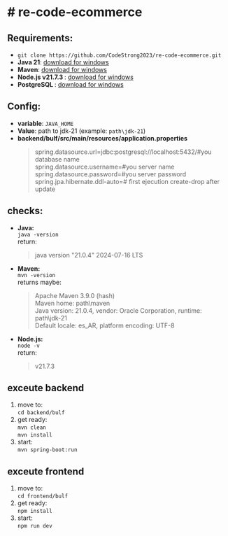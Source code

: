 <!DOCTYPE html>
<html lang="es">
<head>
    <meta charset="UTF-8">
    <meta name="viewport" content="width=device-width, initial-scale=1.0">
</head>
<body>
    <h1># re-code-ecommerce</h1>
    <h2>Requirements:</h2>
    <ul>
        <li><code>git clone https://github.com/CodeStrong2023/re-code-ecommerce.git</code></li>
        <li><strong>Java 21</strong>: <a href="https://www.oracle.com/java/technologies/javase/jdk21-archive-downloads.html">download for windows</a></li>
        <li><strong>Maven</strong>: <a href="https://maven.apache.org/download.cgi">download for windows</a></li>
        <li><strong>Node.js v21.7.3 </strong>: <a href="https://nodejs.org/en/download/package-manager">download for windows</a></li>
        <li><strong>PostgreSQL </strong>: <a href="https://www.postgresql.org/download/">download for windows</a></li>
    </ul>
    <h2>Config:</h2>
    <ul>
        <li><strong>variable</strong>: <code>JAVA_HOME</code></li>
        <li><strong>Value</strong>: path to jdk-21 (example: <code>path\jdk-21</code>)</li>
        <li><strong>backend/bulf/src/main/resources/application.properties</strong></li>
         <blockquote>
                spring.datasource.url=jdbc:postgresql://localhost:5432/#you database name<br>
                spring.datasource.username=#you server name<br>
                spring.datasource.password=#you server password<br>
                spring.jpa.hibernate.ddl-auto=# first ejecution create-drop after update
            </blockquote>
    </ul>
    <h2>checks:</h2>
    <ul>
        <li><strong>Java:</strong><br>
            <code>java -version</code><br>
            return: 
            <blockquote>java version "21.0.4" 2024-07-16 LTS</blockquote>
        </li>
        <li><strong>Maven:</strong><br> 
            <code>mvn -version</code><br>
            returns maybe: 
            <blockquote>
                Apache Maven 3.9.0 (hash)<br>
                Maven home: path\maven<br>
                Java version: 21.0.4, vendor: Oracle Corporation, runtime: path\jdk-21<br>
                Default locale: es_AR, platform encoding: UTF-8
            </blockquote>
        </li>
         <li><strong>Node.js:</strong><br>
            <code>node -v</code><br>
            return: 
            <blockquote>v21.7.3</blockquote>
        </li>
    </ul>
    <h2>exceute backend</h2>
    <ol>
        <li>move to:<br>
            <code>cd backend/bulf</code>
        </li>
        <li>get ready:<br>
            <code>mvn clean</code><br>
            <code>mvn install</code>
        </li>
        <li>start:<br>
            <code>mvn spring-boot:run</code>
        </li>
    </ol>
       <h2>exceute frontend</h2>
    <ol>
        <li>move to:<br>
            <code>cd frontend/bulf</code>
        </li>
        <li>get ready:<br>
            <code>npm install</code>
        </li>
        <li>start:<br>
            <code>npm run dev</code>
        </li>
    </ol>
</body>
</html>

